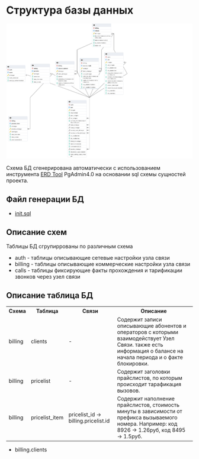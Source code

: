 # Структура базы данных

![Структура БД](db/db_schema.png)

Схема БД сгенерирована автоматически с использованием инструмента [ERD Tool](https://www.pgadmin.org/docs/pgadmin4/development/erd_tool.html) PgAdmin4.0  на основании sql схемы сущностей проекта.

## Файл генерации БД

- [init.sql](/install/cont_postgresql/init.sql)

## Описание схем

Таблицы БД сгрупиррованы по различным схема

- auth  - таблицы описывающие сетевые настройки узла связи
- billing - таблицы описывающие коммерческие настройки узла связи
- calls - таблицы фиксирующие факты прохождения и тарификации звонков через узел связи

## Описание таблица БД

<table>
<tr>
<th>Схема</th>
<th>Таблица</th>
<th>Связи</th>
<th>Описание</th>
</tr>

<tr>
<td>billing</td>
<td>clients</td>
<td>-</td>
<td>Содержит записи описывающие абонентов и операторов с которыми взаимодействует Узел Связи. также есть информация о балансе на начала периода и о факте блокировки.</td>
</tr>


<tr>
<td>billing</td>
<td>pricelist</td>
<td>-</td>
<td>Содержит заголовки прайслистов, по которым происходит тарафикация вызовов.</td>
</tr>


<tr>
<td>billing</td>
<td>pricelist_item</td>
<td>pricelist_id -> billing.pricelist.id</td>
<td>Содержит наполнение прайслистов, стоимость минуты в зависимости от префикса вызываемого номера. Например: код 8926 -> 1.26руб, код 8495 -> 1.5руб. </td>
</tr>




</table>

- billing.clients
